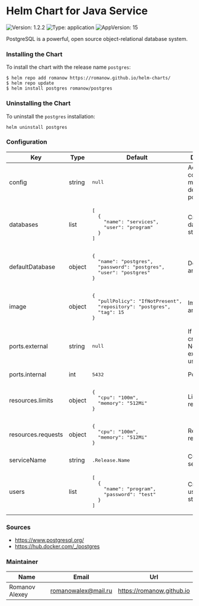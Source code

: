 # Helm Chart for Java Service

![Version: 1.2.2](https://img.shields.io/badge/Version-1.2.2-informational?style=flat-square) ![Type: application](https://img.shields.io/badge/Type-application-informational?style=flat-square) ![AppVersion: 15](https://img.shields.io/badge/AppVersion-15-informational?style=flat-square)

PostgreSQL is a powerful, open source object-relational database system.

### Installing the Chart

To install the chart with the release name `postgres`:

```shell
$ helm repo add romanow https://romanow.github.io/helm-charts/
$ helm repo update
$ helm install postgres romanow/postgres
```

### Uninstalling the Chart

To uninstall the `postgres` installation:

```shell
helm uninstall postgres
```

### Configuration

<table>
	<thead>
		<th>Key</th>
		<th>Type</th>
		<th>Default</th>
		<th>Description</th>
	</thead>
	<tbody>
		<tr>
			<td>config</td>
			<td>string</td>
			<td><pre lang="json">
null
</pre>
</td>
			<td>Additional config, merged with default into postgres.conf</td>
		</tr>
		<tr>
			<td>databases</td>
			<td>list</td>
			<td><pre lang="json">
[
  {
    "name": "services",
    "user": "program"
  }
]
</pre>
</td>
			<td>Created databases on startup</td>
		</tr>
		<tr>
			<td>defaultDatabase</td>
			<td>object</td>
			<td><pre lang="json">
{
  "name": "postgres",
  "password": "postgres",
  "user": "postgres"
}
</pre>
</td>
			<td>Default user and database</td>
		</tr>
		<tr>
			<td>image</td>
			<td>object</td>
			<td><pre lang="json">
{
  "pullPolicy": "IfNotPresent",
  "repository": "postgres",
  "tag": 15
}
</pre>
</td>
			<td>Image name and version</td>
		</tr>
		<tr>
			<td>ports.external</td>
			<td>string</td>
			<td><pre lang="json">
null
</pre>
</td>
			<td>If define, create NodePort for external usage</td>
		</tr>
		<tr>
			<td>ports.internal</td>
			<td>int</td>
			<td><pre lang="json">
5432
</pre>
</td>
			<td>Postgres port</td>
		</tr>
		<tr>
			<td>resources.limits</td>
			<td>object</td>
			<td><pre lang="json">
{
  "cpu": "100m",
  "memory": "512Mi"
}
</pre>
</td>
			<td>Limited resources</td>
		</tr>
		<tr>
			<td>resources.requests</td>
			<td>object</td>
			<td><pre lang="json">
{
  "cpu": "100m",
  "memory": "512Mi"
}
</pre>
</td>
			<td>Requested resources</td>
		</tr>
		<tr>
			<td>serviceName</td>
			<td>string</td>
			<td><pre lang="">
.Release.Name
</pre>
</td>
			<td>Custom service name</td>
		</tr>
		<tr>
			<td>users</td>
			<td>list</td>
			<td><pre lang="json">
[
  {
    "name": "program",
    "password": "test"
  }
]
</pre>
</td>
			<td>Created users on startup</td>
		</tr>
	</tbody>
</table>

### Sources

* <https://www.postgresql.org/>
* <https://hub.docker.com/_/postgres>

### Maintainer

| Name | Email | Url |
| ---- | ------ | --- |
| Romanov Alexey | <romanowalex@mail.ru> | <https://romanow.github.io> |
